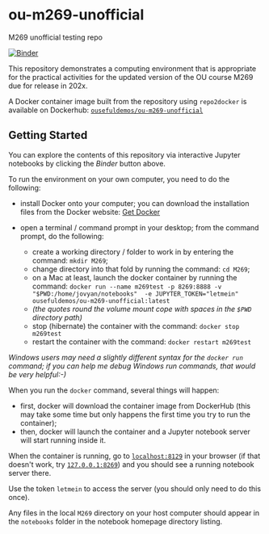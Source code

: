 # ou-m269-unofficial
M269 unofficial testing repo


[![Binder](https://mybinder.org/badge_logo.svg)](https://gke.mybinder.org/v2/gh/ouseful-course-containers/ou-m269-unofficial/master)

This repository demonstrates a computing environment that is appropriate for the practical activities for the updated version of the OU course M269 due for release in 202x.

A Docker container image built from the repository using `repo2docker` is available on Dockerhub: [`ousefuldemos/ou-m269-unofficial`](https://hub.docker.com/repository/docker/ousefuldemos/ou-m269-unofficial)

## Getting Started
You can explore the contents of this repository via interactive Jupyter notebooks by clicking the *Binder* button above.

To run the environment on your own computer, you need to do the following:

- install Docker onto your computer; you can download the installation files from the Docker website: [Get Docker](https://docs.docker.com/get-docker/)

- open a terminal / command prompt in your desktop; from the command prompt, do the following:
  - create a working directory / folder to work in by entering the command: `mkdir M269`;
  - change directory into that fold by running the command: `cd M269`;
  - on a Mac at least, launch the docker container by running the command: `docker run --name m269test -p 8269:8888 -v "$PWD:/home/jovyan/notebooks"  -e JUPYTER_TOKEN="letmein" ousefuldemos/ou-m269-unofficial:latest`
  - *(the quotes round the volume mount cope with spaces in the `$PWD` directory path)*
  - stop (hibernate) the container with the command: `docker stop m269test`
  - restart the container with the command: `docker restart m269test`
  
*Windows users may need a slightly different syntax for the `docker run` command; if you can help me debug Windows run commands, that would be very helpful:-)*

When you run the `docker` command, several things will happen:
 
 - first, docker will download the container image from DockerHub (this may take some time but only happens the first time you try to run the container);
 - then, docker will launch the container and a Jupyter notebook server will start running inside it.
 
When the container is running, go to [`localhost:8129`](http://localhost:8129) in your browser (if that doesn't work, try [`127.0.0.1:8269`](http://127.0.0.1:8269)) and you should see a running notebook server there.

Use the token `letmein` to access the server (you should only need to do this once).
 
Any files in the local `M269` directory on your host computer should appear in the `notebooks` folder in the notebook homepage directory listing.
